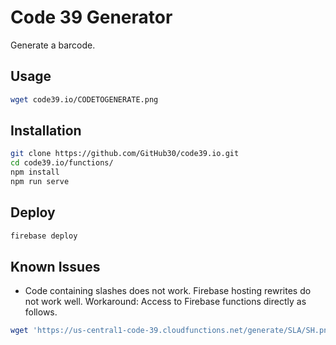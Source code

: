 # Code 39 Generator

Generate a barcode.

## Usage

```bash
wget code39.io/CODETOGENERATE.png
```

## Installation

```bash
git clone https://github.com/GitHub30/code39.io.git
cd code39.io/functions/
npm install
npm run serve
```

## Deploy

```bash
firebase deploy
```

## Known Issues

- Code containing slashes does not work. Firebase hosting rewrites do not work well.
Workaround:
  Access to Firebase functions directly as follows.

```bash
wget 'https://us-central1-code-39.cloudfunctions.net/generate/SLA/SH.png'
```

